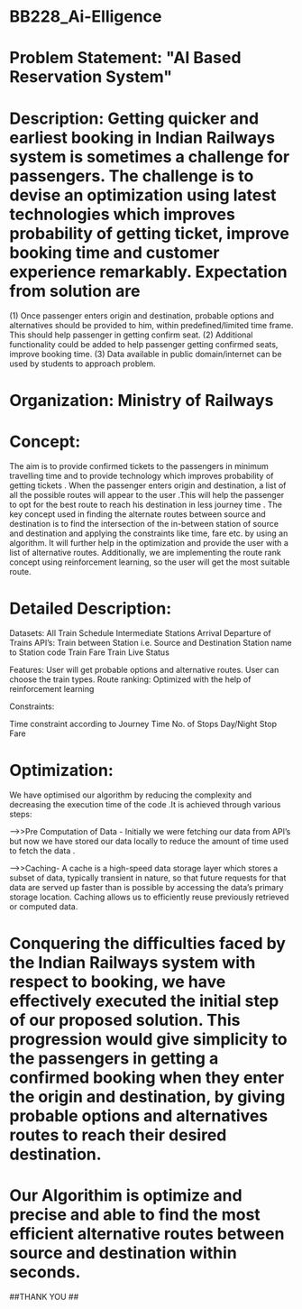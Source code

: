 # BB228_Ai-Elligence

# Problem Statement: "AI Based Reservation System"

# Description: Getting quicker and earliest booking in Indian Railways system is sometimes a challenge for passengers. The challenge is to devise an optimization using latest technologies which improves probability of getting ticket, improve booking time and customer experience remarkably. Expectation from solution are

(1) Once passenger enters origin and destination, probable options and alternatives should be provided to 
    him, within predefined/limited time frame. This should help passenger in getting confirm seat. 
(2) Additional functionality could be added to help passenger getting confirmed seats, improve booking time. 
(3) Data available in public domain/internet can be used by students to approach problem.

# Organization: Ministry of Railways

# Concept:

The aim is to provide confirmed tickets to the passengers in minimum travelling time and to provide technology which improves  probability of getting tickets . When the passenger enters origin  and destination, a list of all the possible routes will appear to the user .This will help the passenger to opt for the best route to reach his destination in less journey time .
The key concept used in finding the alternate routes between source and destination is to find the intersection of the in-between station of source and destination  and  applying the constraints like time, fare etc. by using an algorithm. It will further help in the optimization and provide the user with a list of alternative routes. Additionally, we are implementing the route rank concept using reinforcement learning, so the 
user will get the most suitable route. 

# Detailed Description:
Datasets:
  All Train Schedule
  Intermediate Stations
  Arrival Departure of Trains
API’s:
  Train between Station i.e. Source and Destination
  Station name to Station code
  Train Fare
  Train Live Status
  
Features:
  User will get probable options and alternative routes.
  User can choose the train types.
  Route ranking: 
  Optimized with the help of reinforcement learning
  
Constraints:

  Time constraint according to Journey Time
  No. of  Stops
  Day/Night Stop
  Fare
  
# Optimization:
  We have optimised our algorithm by reducing the complexity and decreasing the execution time of the code .It is achieved through various steps:

  -->>Pre Computation of  Data -  Initially we were fetching our data from API’s  but now we have stored our data locally to reduce the amount of  time  used to fetch the data .

  -->>Caching- A cache is a high-speed data storage layer which stores a subset of data, typically transient in nature, so that future requests for that data are served up faster than is possible by accessing the data’s primary storage location. Caching allows us to efficiently reuse previously retrieved or computed data.

 # Conquering the difficulties faced by the Indian Railways system with respect to booking, we have effectively executed the initial step of our proposed solution. This progression would give simplicity to the passengers in getting a confirmed booking when they enter the origin and destination, by giving probable options and alternatives routes to reach their desired destination.
 
 # Our Algorithim is optimize and precise and able to find the most efficient alternative routes between source and destination within seconds.
 
 
 ##THANK YOU ##



